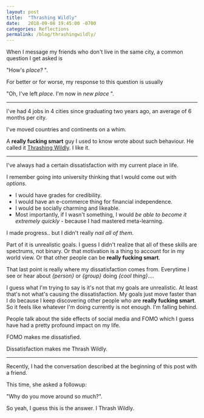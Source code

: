 ```yaml
---
layout: post
title:  "Thrashing Wildly"
date:   2018-09-08 19:45:00 -0700
categories: Reflections
permalink: /blog/thrashingwildly/
---
```

When I message my friends who don't live in the same city, a common question I get asked is 

"How's _place?_ ".

For better or for worse, my response to this question is usually 

"Oh, I've left _place_. I'm now in _new place_ ".

---

I've had 4 jobs in 4 cities since graduating two years ago, an average of 6 months per city. 

I've moved countries and continents on a whim.

A  **really fucking smart** guy I used to know wrote about such behaviour. He called it [Thrashing Wildly]( http://sandymaguire.me/blog/thrashing-wildly/). I like it.


---


I've always had a certain dissatisfaction with my current place in life. 

I remember going into university thinking that I would come out with _options_. 
- I would have grades for credibility. 
- I would have an e-commerce thing for financial independence. 
- I would be socially charming and likeable. 
- Most importantly, if I wasn't something, I would _be able to become it extremely quickly_ - because I had mastered meta-learning.

I made progress.. but I didn't really _nail all of them_.

Part of it is unrealistic goals. I guess I didn't realize that all of these skills are spectrums, not binary. Or that motivation is a thing to account for in my world view. Or that other people can be **really fucking smart**. 

That last point is really where my dissatisfaction comes from. Everytime I see or hear about _{person}_ or _{group}_ doing _{cool thing}_....

I guess what I'm trying to say is it's not that my goals are unrealistic. At least that's not what's causing the dissatisfaction. My goals just move faster than I do because I keep discovering other people who are **really fucking smart**. So it feels like whatever I'm doing currently is not enough. I'm falling behind.

People talk about the side effects of social media and FOMO which I guess have had a pretty profound impact on my life. 

FOMO makes me dissatisfied. 

Dissatisfaction makes me Thrash Wildly. 

---


Recently, I had the conversation described at the beginning of this post with a friend. 

This time, she asked a followup: 

"Why do you move around so much?". 

So yeah, I guess this is the answer. I Thrash Wildly.